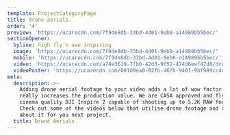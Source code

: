 ```yaml
---
template: ProjectCategoryPage
title: drone aerials.
order: '4'
preview: 'https://ucarecdn.com/7f9de8db-33bd-4d01-9eb8-a14989bb5bec/'
sectionOpener:
  byline: high fly'n awe inspiring
  image: 'https://ucarecdn.com/7f9de8db-33bd-4d01-9eb8-a14989bb5bec/'
  mobile: 'https://ucarecdn.com/7f9de8db-33bd-4d01-9eb8-a14989bb5bec/'
  video: 'https://ucarecdn.com/a74e3619-7fb0-42d3-9f52-474d6eef47d8/drone_video.mp4'
  videoPoster: 'https://ucarecdn.com/00109ea0-02fb-46fb-9401-9bf989cc4a73/poster_drone.jpeg'
meta:
  description: >-
    Adding drone aerial footage to your video adds a lot of wow factor and
    really increases the production value. We are CASA approved and fly with a
    cinema quality DJI Inspire 2 capable of shooting up to 5.2K RAW footage!
    Check out some of the videos below that utilise drone footage and ask us
    about it for you next project.
  title: Drone Aerials
---
```

